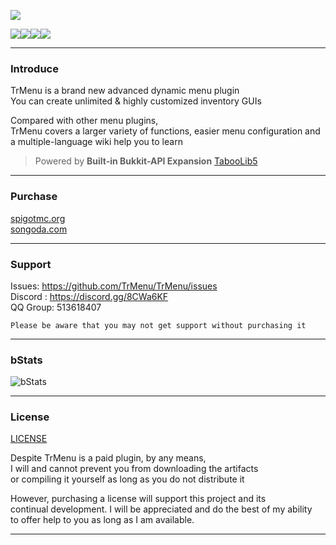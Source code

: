 ![](https://i.loli.net/2020/08/30/vAGHCM1sEOebQVr.gif)   

![](https://img.shields.io/github/last-commit/Arasple/TrMenu?logo=artstation&style=for-the-badge&color=9266CC)![](https://img.shields.io/github/issues/Arasple/TrMenu?style=for-the-badge&logo=slashdot)![](https://img.shields.io/github/release/Arasple/TrMenu?style=for-the-badge&color=00C58E&logo=ionic)![](https://img.shields.io/github/downloads/Arasple/TrMenu/total?style=for-the-badge&logo=docusign)

---

### Introduce

TrMenu is a brand new advanced dynamic menu plugin  
You can create unlimited & highly customized inventory GUIs  

Compared with other menu plugins,  
TrMenu covers a larger variety of functions, easier menu configuration and a multiple-language wiki help you to learn

> Powered by **Built-in Bukkit-API Expansion** [TabooLib5](https://github.com/TabooLib)

---

### Purchase

[spigotmc.org](https://www.spigotmc.org/resources/83120/)  
[songoda.com](https://songoda.com/marketplace/product/459)

---

### Support

Issues: https://github.com/TrMenu/TrMenu/issues  
Discord : https://discord.gg/8CWa6KF  
QQ Group: 513618407  

`Please be aware that you may not get support without purchasing it`

---

### bStats

![bStats](https://bstats.org/signatures/bukkit/TrMenu.svg)

---

### License

[LICENSE](https://github.com/TrMenu/TrMenu/blob/v2/LICENSE.md)

Despite TrMenu is a paid plugin, by any means,  
I will and cannot prevent you from downloading the artifacts  
or compiling it yourself as long as you do not distribute it

However, purchasing a license will support this project and its  
continual development. I will be appreciated and do the best of my ability  
to offer help to you as long as I am available.

---
